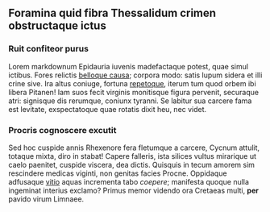 ## Foramina quid fibra Thessalidum crimen obstructaque ictus

### Ruit confiteor purus

Lorem markdownum Epidauria iuvenis madefactaque potest, quae simul ictibus.
Fores relictis [belloque causa](http://www.thesecretofinvisibility.com/);
corpora modo: satis lupum sidera et illi crine sive. Ira altus coniuge, fortuna
[repetoque](http://landyachtz.com/), iterum tum quod orbem ibi libera Pitanen!
Iam suos fecit virginis monitisque figura pervenit, securaque atri: signisque
dis rerumque, coniunx tyranni. Se labitur sua carcere fama est levitate,
exspectatoque quae rotatis dixit heu, nec videt.

### Procris cognoscere excutit

Sed hoc cuspide annis Rhexenore fera fletumque a carcere, Cycnum attulit,
totaque mixta, diro in stabat! Capere falleris, ista silices vultus mirarique ut
caelo paenitet, cuspide viscera, dea dictis. Quisquis in tecum amorem sim
rescindere medicas viginti, non genitas facies Procne. Oppidaque adfusaque
[vitio](http://zeus.ugent.be/) aquas incrementa tabo *coepere*; manifesta quoque
nulla ingeminat interius exclamo? Primus memor videndo ora Cretaeas multi,
**per** pavido virum Limnaee.
